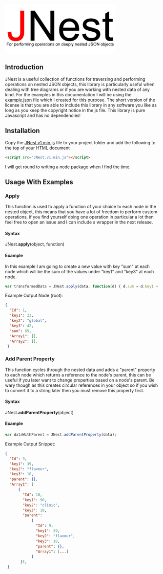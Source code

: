 <img src="https://raw.githubusercontent.com/TPreece101/JNest/master/JNest-logo-Final.gif"  width="360" height="162">

## Introduction

JNest is a useful collection of functions for traversing and performing operations on nested JSON objects, this library is particularly useful when dealing with tree diagrams or if you are working with nested data of any kind. For the examples in this documentation I will be using the [example.json](https://github.com/TPreece101/JNest/blob/master/example.json) file which I created for this purpose. The short version of the license is that you are able to include this library in any software you like as long as you keep the copyright notice in the js file. This library is pure Javascript and has no dependencies!

## Installation

Copy the [JNest.v1.min.js](https://raw.githubusercontent.com/TPreece101/JNest/master/JNest.v1.min.js) file to your project folder and add the following to the top of your HTML document 

```html
<script src="JNest.v1.min.js"></script>
```
I will get round to writing a node package when I find the time.

## Usage With Examples 

### Apply

This function is used to apply a function of your choice to each node in the nested object, this means that you have a lot of freedom to perform custom operations, if you find yourself doing one operation in particular a lot then feel free to open an issue and I can include a wrapper in the next release.  

#### Syntax

JNest.<b>apply</b>(object, function)

#### Example 

In this example I am going to create a new value with key "sum" at each node which will be the sum of the values under "key1" and "key3" at each node.

```js
var transformedData = JNest.apply(data, function(d) { d.sum = d.key1 + d.key3 });
```
Example Output Node (root):
```json
{
  "Id": 1,
  "key1": 23,
  "key2": "global",
  "key3": 42,
  "sum": 65,
  "Array1": [],
  "Array2": [],
 } 
```

### Add Parent Property

This function cycles through the nested data and adds a "parent" property to each node which returns a reference to the node's parent, this can be useful if you later want to change properties based on a node's parent. Be wary though as this creates circular references in your object so if you wish to convert it to a string later then you must remove this property first.

#### Syntax

JNest.<b>addParentProperty</b>(object)

#### Example 

```js
var dataWithParent = JNest.addParentProperty(data);
```

Example Output Snippet:

```json
{
  "Id": 9,
  "key1": 39,
  "key2": "flavour",
  "key3": 18,
  "parent": {},
  "Array1": [
      {
        "Id": 10,
        "key1": 90,
        "key2": "clinic",
        "key3": 10,
        "parent": 
            {
              "Id": 9,
              "key1": 39,
              "key2": "flavour",
              "key3": 18,
              "parent": {},
              "Array1": [...]
            }
       }],
 } 
```
